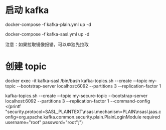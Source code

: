 # 启动 kafka

docker-compose -f kafka-plain.yml up -d

docker-compose -f kafka-sasl.yml up -d

注意：如果拉取镜像报错，可以单独先拉取

# 创建 topic
docker exec -it kafka-sasl /bin/bash
kafka-topics.sh --create --topic my-topic --bootstrap-server localhost:6092 --partitions 3 --replication-factor 1



kafka-topics.sh --create --topic my-secure-topic --bootstrap-server localhost:6092 --partitions 3 --replication-factor 1 --command-config <(printf "security.protocol=SASL_PLAINTEXT\nsasl.mechanism=PLAIN\nsasl.jaas.config=org.apache.kafka.common.security.plain.PlainLoginModule required username=\"root\" password=\"root\";")




